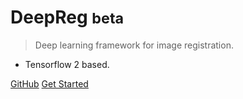 <!-- _coverpage.md -->

# DeepReg <small>beta</small>

> Deep learning framework for image registration.

- Tensorflow 2 based.

[GitHub](https://github.com/ucl-candi/DeepReg/) [Get Started](quick_start.md)
